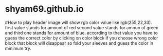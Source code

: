 # shyam69.github.io
#How to play
header image will show rgb color value like rgb(255,22,33).
first value stands for amount of red second value stands for amoun of green and third one stands for amount of blue.
according to that value you have to guess the correct color by clicking on color block
if you choose wrong color block that block will disappear so fold your sleeves and guess the color in minimum try.
